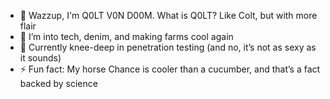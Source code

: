 - 👋 Wazzup, I'm Q0LT V0N D00M. What is Q0LT? Like Colt, but with more flair
- 👀 I’m into tech, denim, and making farms cool again
- 🤠 Currently knee-deep in penetration testing (and no, it’s not as sexy as it sounds)
- ⚡ Fun fact: My horse Chance is cooler than a cucumber, and that’s a fact backed by science
<!---
Q0LT/Q0LT is a ✨ special ✨ repository because its `README.md` (this file) appears on your GitHub profile.
You can click the Preview link to take a look at your changes.
--->
